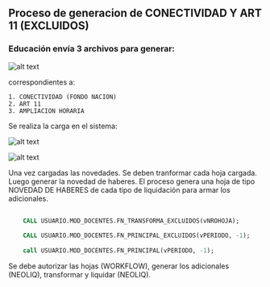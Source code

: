 ## Proceso de generacion de CONECTIVIDAD Y ART 11 (EXCLUIDOS)

### Educación envía 3 archivos para generar: 


![alt text](.\archivos_mail.png "Logo Title Text 1")

correspondientes a:

    1. CONECTIVIDAD (FONDO NACION)
    2. ART 11
    3. AMPLIACION HORARIA

Se realiza la carga en el sistema:

![alt text](Carga1.png "Carga de novedad seleccion tipo de liquidación" )

![alt text](Carga2.png "Carga de novedad seleccion de tipo de hoja" )

Una vez cargadas las novedades. Se deben tranformar cada hoja cargada. Luego generar la novedad de haberes. El proceso genera una hoja de tipo NOVEDAD DE HABERES de cada tipo de liquidación para armar los adicionales.

```SQL
    
    CALL USUARIO.MOD_DOCENTES.FN_TRANSFORMA_EXCLUIDOS(vNROHOJA);
        
    CALL USUARIO.MOD_DOCENTES.FN_PRINCIPAL_EXCLUIDOS(vPERIODO, -1);    
        
    call USUARIO.MOD_DOCENTES.FN_PRINCIPAL(vPERIODO, -1);
```

Se debe autorizar las hojas (WORKFLOW), generar los adicionales (NEOLIQ), transformar y liquidar (NEOLIQ).